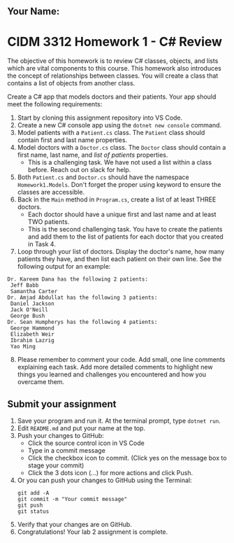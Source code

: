## Your Name:

# CIDM 3312 Homework 1 - C# Review
The objective of this homework is to review C# classes, objects, and lists which are vital components to this course. This homework also introduces the concept of relationships between classes. You will create a class that contains a list of objects from another class.

Create a C# app that models doctors and their patients. Your app should meet the following requirements:

1. Start by cloning this assignment repository into VS Code.
2. Create a new C# console app using the `dotnet new console` command.
3. Model patients with a `Patient.cs` class. The `Patient` class should contain first and last name properties.
4. Model doctors with a `Doctor.cs` class. The `Doctor` class should contain a first name, last name, and *list of patients* properties.
    - This is a challenging task. We have not used a list within a class before. Reach out on slack for help.
5. Both `Patient.cs` and `Doctor.cs` should have the namespace `Homework1.Models`. Don't forget the proper using keyword to ensure the classes are accessible.
6. Back in the `Main` method in `Program.cs`, create a list of at least THREE doctors.
    - Each doctor should have a unique first and last name and at least TWO patients.
    - This is the second challenging task. You have to create the patients and add them to the list of patients for each doctor that you created in Task 4.
7. Loop through your list of doctors. Display the doctor's name, how many patients they have, and then list each patient on their own line. See the following output for an example:
```
Dr. Kareem Dana has the following 2 patients:
 Jeff Babb
 Samantha Carter
Dr. Amjad Abdullat has the following 3 patients:
 Daniel Jackson
 Jack O'Neill
 George Bush
Dr. Sean Humpherys has the following 4 patients:
 George Hammond
 Elizabeth Weir
 Ibrahim Lazrig
 Yao Ming
```
8. Please remember to comment your code. Add small, one line comments explaining each task. Add more detailed comments to highlight new things you learned and challenges you encountered and how you overcame them.

## Submit your assignment
1. Save your program and run it. At the terminal prompt, type `dotnet run`.
2. Edit `README.md` and put your name at the top.
3. Push your changes to GitHub:
    - Click the source control icon in VS Code
    - Type in a commit message
    - Click the checkbox icon to commit. (Click yes on the message box to stage your commit)
    - Click the 3 dots icon (...) for more actions and click Push.
4. Or you can push your changes to GitHub using the Terminal:
    ```
    git add -A
    git commit -m "Your commit message"
    git push
    git status
    ```
4. Verify that your changes are on GitHub.
6. Congratulations! Your lab 2 assignment is complete. 


